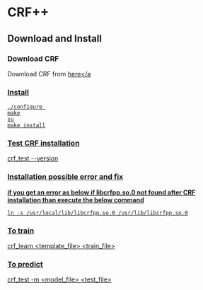 # CRF++

## Download and Install
### Download CRF
Download CRF from <a href="https://drive.google.com/drive/u/0/folders/0B4y35FiV1wh7fngteFhHQUN2Y1B5eUJBNHZUemJYQV9VWlBUb3JlX0xBdWVZTWtSbVBneU0?resourcekey=0-NW5cPRv1Xr2-Vfo_xlDTLQ" target="_blank">here</a

### Install
```
./configure ​
make​
su​
make install
```

### Test CRF installation
crf_test --version

### Installation possible error and fix
**if you get an error as below if libcrfpp.so.0 not found after CRF installation than execute the below command**
````
ln -s /usr/local/lib/libcrfpp.so.0 /usr/lib/libcrfpp.so.0
````

### To train
crf_learn <template_file> <train_file> <model>

### To predict
crf_test -m <model_file> <test_file>

